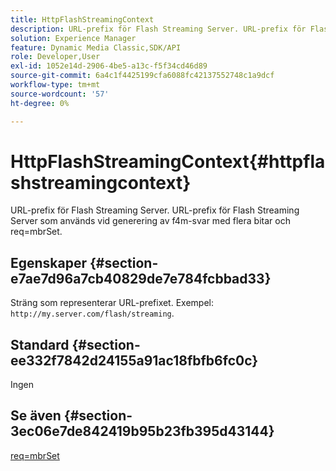 ```yaml
---
title: HttpFlashStreamingContext
description: URL-prefix för Flash Streaming Server. URL-prefix för Flash Streaming Server som används vid generering av f4m-svar med flera bitar och req=mbrSet.
solution: Experience Manager
feature: Dynamic Media Classic,SDK/API
role: Developer,User
exl-id: 1052e14d-2906-4be5-a13c-f5f34cd46d89
source-git-commit: 6a4c1f4425199cfa6088fc42137552748c1a9dcf
workflow-type: tm+mt
source-wordcount: '57'
ht-degree: 0%

---
```


# HttpFlashStreamingContext{#httpflashstreamingcontext}

URL-prefix för Flash Streaming Server. URL-prefix för Flash Streaming Server som används vid generering av f4m-svar med flera bitar och req=mbrSet.

## Egenskaper {#section-e7ae7d96a7cb40829de7e784fcbbad33}

Sträng som representerar URL-prefixet. Exempel: `http://my.server.com/flash/streaming`.

## Standard {#section-ee332f7842d24155a91ac18fbfb6fc0c}

Ingen

## Se även {#section-3ec06e7de842419b95b23fb395d43144}

[req=mbrSet](../../../../../is-api/http-ref/image-serving-api-ref/c-http-protocol-reference/c-command-reference/r-req/r-mbrset.md#reference-603d75babde74508a878c27bd4cced73)
